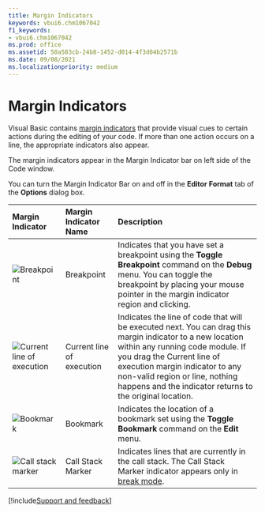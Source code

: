 ```yaml
---
title: Margin Indicators
keywords: vbui6.chm1067042
f1_keywords:
- vbui6.chm1067042
ms.prod: office
ms.assetid: 50a583cb-24b8-1452-d014-4f3d04b2571b
ms.date: 09/08/2021
ms.localizationpriority: medium
---
```


# Margin Indicators

Visual Basic contains [margin indicators](../../Glossary/vbe-glossary.md#margin-indicator) that provide visual cues to certain actions during the editing of your code. If more than one action occurs on a line, the appropriate indicators also appear.

The margin indicators appear in the Margin Indicator bar on left side of the  Code window.

You can turn the Margin Indicator Bar on and off in the **Editor** **Format** tab of the **Options** dialog box.

|**Margin Indicator**|**Margin Indicator Name**|**Description**|
|:-----|:-----|:-----|
|![Breakpoint](../../../images/wbrkpnt_ZA01201808.gif)|Breakpoint|Indicates that you have set a breakpoint using the **Toggle** **Breakpoint** command on the **Debug** menu. You can toggle the breakpoint by placing your mouse pointer in the margin indicator region and clicking.|
|![Current line of execution](../../../images/wcallst_ZA01201809.gif)|Current line of execution|Indicates the line of code that will be executed next. You can drag this margin indicator to a new location within any running code module. If you drag the Current line of execution margin indicator to any non-valid region or line, nothing happens and the indicator returns to the original location.|
|![Bookmark](../../../images/wbkmark_ZA01201807.gif)|Bookmark|Indicates the location of a bookmark set using the **Toggle** **Bookmark** command on the **Edit** menu.|
|![Call stack marker](../../../images/wcurline_ZA01201810.gif)|Call Stack Marker|Indicates lines that are currently in the call stack. The Call Stack Marker indicator appears only in [break mode](../../Glossary/vbe-glossary.md#break-mode).|

[!include[Support and feedback](~/includes/feedback-boilerplate.md)]
